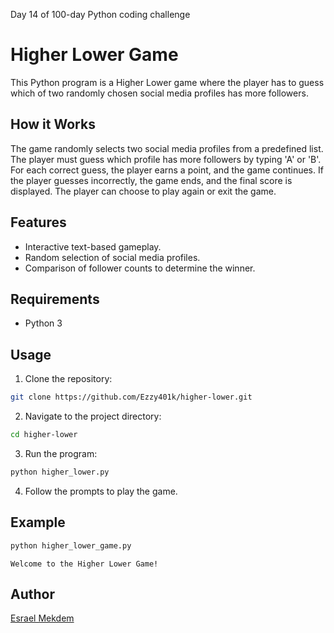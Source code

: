 Day 14 of 100-day Python coding challenge

# Higher Lower Game

This Python program is a Higher Lower game where the player has to guess which of two randomly chosen social media profiles has more followers.

## How it Works
The game randomly selects two social media profiles from a predefined list. The player must guess which profile has more followers by typing 'A' or 'B'. For each correct guess, the player earns a point, and the game continues. If the player guesses incorrectly, the game ends, and the final score is displayed. The player can choose to play again or exit the game.

## Features
- Interactive text-based gameplay.
- Random selection of social media profiles.
- Comparison of follower counts to determine the winner.

## Requirements
- Python 3

## Usage
1. Clone the repository:

```bash
git clone https://github.com/Ezzy401k/higher-lower.git
```

2. Navigate to the project directory:

```bash
cd higher-lower
```

3. Run the program:

```bash
python higher_lower.py
```

4. Follow the prompts to play the game.

## Example

```python
python higher_lower_game.py
```

```
Welcome to the Higher Lower Game!
```

## Author

[Esrael Mekdem](https://github.com/Ezzy401k)